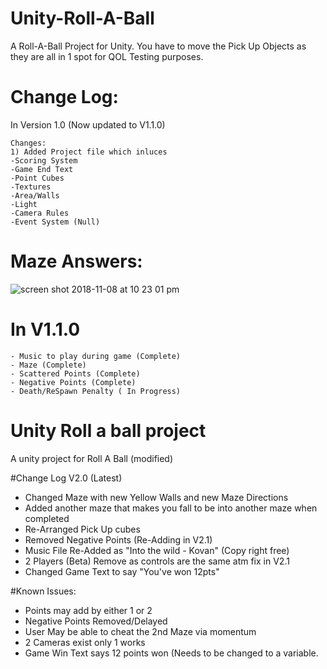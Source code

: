 # Unity-Roll-A-Ball
A Roll-A-Ball Project for Unity. You have to move the Pick Up Objects as they are all in 1 spot for QOL Testing purposes.

# Change Log:

In Version 1.0 (Now updated to V1.1.0)
```
Changes:
1) Added Project file which inluces
-Scoring System
-Game End Text
-Point Cubes
-Textures
-Area/Walls
-Light
-Camera Rules
-Event System (Null)
```
# Maze Answers:



![screen shot 2018-11-08 at 10 23 01 pm](https://user-images.githubusercontent.com/34495712/48243712-5337a780-e3a7-11e8-81bd-a5690dfd94a8.jpg)



# In V1.1.0

```
- Music to play during game (Complete)
- Maze (Complete)
- Scattered Points (Complete)
- Negative Points (Complete)
- Death/ReSpawn Penalty ( In Progress)
```

# Unity Roll a ball project

A unity project for Roll A Ball (modified)

#Change Log V2.0 (Latest)

- Changed Maze with new Yellow Walls and new Maze Directions
- Added another maze that makes you fall to be into another maze when completed
- Re-Arranged Pick Up cubes 
- Removed Negative Points (Re-Adding in V2.1)
- Music File Re-Added as "Into the wild - Kovan" (Copy right free)
- 2 Players (Beta) Remove as controls are the same atm fix in V2.1
- Changed Game Text to say "You've won 12pts"

#Known Issues:
- Points may add by either 1 or 2
- Negative Points Removed/Delayed
- User May be able to cheat the 2nd Maze via momentum
- 2 Cameras exist only 1 works
- Game Win Text says 12 points won (Needs to be changed to a variable. 

 
